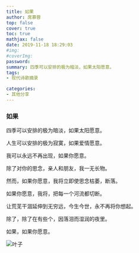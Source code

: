 ```yaml
---
title: 如果
author: 席慕蓉
top: false
cover: true
toc: true
mathjax: false
date: 2019-11-18 18:29:03
#img: 
#coverImg: 
password:
summary: 四季可以安排的极为暗淡，如果太阳愿意。
tags: 
- 现代诗歌摘录

categories: 
- 其他分享
---
```


### 如果

四季可以安排的极为暗淡，如果太阳愿意。

人生可以安排的极为寂寞，如果爱情愿意。

我可以永远不再出现，如果你愿意。

除了对你的思念，亲人和朋友，我一无长物。

然而，如果你愿意，我将立即使思念枯萎，断落。

如果你愿意，我将，把每一个河流都切断。

让荒芜干涸延伸到无穷远，今生今世，永不再将你想起。

除了，除了在有些个，因落泪而湿润的夜里。

如果，如果你愿意。

![叶子](https://cdn.jsdelivr.net/gh/whlshdw/mghstngsrvc@main/2020/如果/innocence_0035.jpg)

